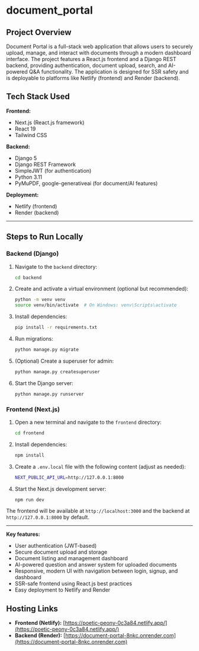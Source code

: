 # document_portal

## Project Overview




Document Portal is a full-stack web application that allows users to securely upload, manage, and interact with documents through a modern dashboard interface. The project features a React.js frontend and a Django REST backend, providing authentication, document upload, search, and AI-powered Q&A functionality. The application is designed for SSR safety and is deployable to platforms like Netlify (frontend) and Render (backend).

## Tech Stack Used

**Frontend:**
- Next.js (React.js framework)
- React 19
- Tailwind CSS

**Backend:**
- Django 5
- Django REST Framework
- SimpleJWT (for authentication)
- Python 3.11
- PyMuPDF, google-generativeai (for document/AI features)

**Deployment:**
- Netlify (frontend)
- Render (backend)

---

## Steps to Run Locally

### Backend (Django)
1. Navigate to the `backend` directory:
   ```sh
   cd backend
   ```
2. Create and activate a virtual environment (optional but recommended):
   ```sh
   python -m venv venv
   source venv/bin/activate  # On Windows: venv\Scripts\activate
   ```
3. Install dependencies:
   ```sh
   pip install -r requirements.txt
   ```
4. Run migrations:
   ```sh
   python manage.py migrate
   ```
5. (Optional) Create a superuser for admin:
   ```sh
   python manage.py createsuperuser
   ```
6. Start the Django server:
   ```sh
   python manage.py runserver
   ```

### Frontend (Next.js)
1. Open a new terminal and navigate to the `frontend` directory:
   ```sh
   cd frontend
   ```
2. Install dependencies:
   ```sh
   npm install
   ```
3. Create a `.env.local` file with the following content (adjust as needed):
   ```sh
   NEXT_PUBLIC_API_URL=http://127.0.0.1:8000
   ```
4. Start the Next.js development server:
   ```sh
   npm run dev
   ```

The frontend will be available at `http://localhost:3000` and the backend at `http://127.0.0.1:8000` by default.

---


**Key features:**
- User authentication (JWT-based)
- Secure document upload and storage
- Document listing and management dashboard
- AI-powered question and answer system for uploaded documents
- Responsive, modern UI with navigation between login, signup, and dashboard
- SSR-safe frontend using React.js best practices
- Easy deployment to Netlify and Render

## Hosting Links

- **Frontend (Netlify):** [https://poetic-peony-0c3a84.netlify.app/](https://poetic-peony-0c3a84.netlify.app/)
- **Backend (Render):** [https://document-portal-8nkc.onrender.com](https://document-portal-8nkc.onrender.com)
